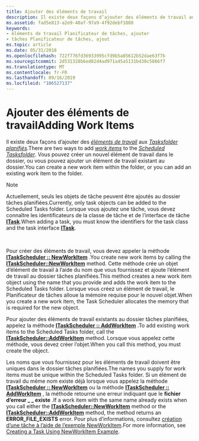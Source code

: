 ```yaml
---
title: Ajouter des éléments de travail
description: Il existe deux façons d’ajouter des éléments de travail aux Tasksfolder planifiés. Vous pouvez créer un nouvel élément de travail dans le dossier, ou vous pouvez ajouter un élément de travail existant au dossier.
ms.assetid: fad5e813-a2e9-40af-97a9-4f92debf1808
keywords:
- éléments de travail Planificateur de tâches, ajouter
- tâches Planificateur de tâches, ajout
ms.topic: article
ms.date: 05/31/2018
ms.openlocfilehash: 722f776fd36933995cfd9b5a85612b52dae63f7b
ms.sourcegitcommit: 2d531328b6ed82d4ad971a45a5131b430c5866f7
ms.translationtype: MT
ms.contentlocale: fr-FR
ms.lasthandoff: 09/16/2019
ms.locfileid: "106527137"
---
```

# <a name="adding-work-items"></a><span data-ttu-id="7390f-106">Ajouter des éléments de travail</span><span class="sxs-lookup"><span data-stu-id="7390f-106">Adding Work Items</span></span>

<span data-ttu-id="7390f-107">Il existe deux façons d’ajouter des [*éléments de travail*](w.md) aux [*Tasksfolder planifiés*](s.md).</span><span class="sxs-lookup"><span data-stu-id="7390f-107">There are two ways to add [*work items*](w.md) to the [*Scheduled Tasksfolder*](s.md).</span></span> <span data-ttu-id="7390f-108">Vous pouvez créer un nouvel élément de travail dans le dossier, ou vous pouvez ajouter un élément de travail existant au dossier.</span><span class="sxs-lookup"><span data-stu-id="7390f-108">You can create a new work item within the folder, or you can add an existing work item to the folder.</span></span>

> [!Note]  
> <span data-ttu-id="7390f-109">Actuellement, seuls les objets de tâche peuvent être ajoutés au dossier tâches planifiées.</span><span class="sxs-lookup"><span data-stu-id="7390f-109">Currently, only task objects can be added to the Scheduled Tasks folder.</span></span> <span data-ttu-id="7390f-110">Lorsque vous ajoutez une tâche, vous devez connaître les identificateurs de la classe de tâche et de l’interface de tâche [**ITask**](/windows/desktop/api/Mstask/nn-mstask-itask).</span><span class="sxs-lookup"><span data-stu-id="7390f-110">When adding a task, you must know the identifiers for the task class and the task interface [**ITask**](/windows/desktop/api/Mstask/nn-mstask-itask).</span></span>

 

<span data-ttu-id="7390f-111">Pour créer des éléments de travail, vous devez appeler la méthode [**ITaskScheduler :: NewWorkItem**](/windows/desktop/api/Mstask/nf-mstask-itaskscheduler-newworkitem) .</span><span class="sxs-lookup"><span data-stu-id="7390f-111">You create new work items by calling the [**ITaskScheduler::NewWorkItem**](/windows/desktop/api/Mstask/nf-mstask-itaskscheduler-newworkitem) method.</span></span> <span data-ttu-id="7390f-112">Cette méthode crée un objet d’élément de travail à l’aide du nom que vous fournissez et ajoute l’élément de travail au dossier tâches planifiées.</span><span class="sxs-lookup"><span data-stu-id="7390f-112">This method creates a new work item object using the name that you provide and adds the work item to the Scheduled Tasks folder.</span></span> <span data-ttu-id="7390f-113">Lorsque vous créez un élément de travail, le Planificateur de tâches alloue la mémoire requise pour le nouvel objet.</span><span class="sxs-lookup"><span data-stu-id="7390f-113">When you create a new work item, the Task Scheduler allocates the memory that is required for the new object.</span></span>

<span data-ttu-id="7390f-114">Pour ajouter des éléments de travail existants au dossier tâches planifiées, appelez la méthode [**ITaskScheduler :: AddWorkItem**](/windows/desktop/api/Mstask/nf-mstask-itaskscheduler-addworkitem) .</span><span class="sxs-lookup"><span data-stu-id="7390f-114">To add existing work items to the Scheduled Tasks folder, call the [**ITaskScheduler::AddWorkItem**](/windows/desktop/api/Mstask/nf-mstask-itaskscheduler-addworkitem) method.</span></span> <span data-ttu-id="7390f-115">Lorsque vous appelez cette méthode, vous devez créer l’objet.</span><span class="sxs-lookup"><span data-stu-id="7390f-115">When you call this method, you must create the object.</span></span>

<span data-ttu-id="7390f-116">Les noms que vous fournissez pour les éléments de travail doivent être uniques dans le dossier tâches planifiées.</span><span class="sxs-lookup"><span data-stu-id="7390f-116">The names you supply for work items must be unique within the Scheduled Tasks folder.</span></span> <span data-ttu-id="7390f-117">Si un élément de travail du même nom existe déjà lorsque vous appelez la méthode [**ITaskScheduler :: NewWorkItem**](/windows/desktop/api/Mstask/nf-mstask-itaskscheduler-newworkitem) ou la méthode [**ITaskScheduler :: AddWorkItem**](/windows/desktop/api/Mstask/nf-mstask-itaskscheduler-addworkitem) , la méthode retourne une erreur indiquant que le **fichier d’erreur \_ \_ existe** .</span><span class="sxs-lookup"><span data-stu-id="7390f-117">If a work item with the same name already exists when you call either the [**ITaskScheduler::NewWorkItem**](/windows/desktop/api/Mstask/nf-mstask-itaskscheduler-newworkitem) method or the [**ITaskScheduler::AddWorkItem**](/windows/desktop/api/Mstask/nf-mstask-itaskscheduler-addworkitem) method, the method returns an **ERROR\_FILE\_EXISTS** error.</span></span> <span data-ttu-id="7390f-118">Pour plus d’informations, consultez [création d’une tâche à l’aide de l’exemple NewWorkItem](creating-a-task-using-newworkitem-example.md).</span><span class="sxs-lookup"><span data-stu-id="7390f-118">For more information, see [Creating a Task Using NewWorkItem Example](creating-a-task-using-newworkitem-example.md).</span></span>

 

 




